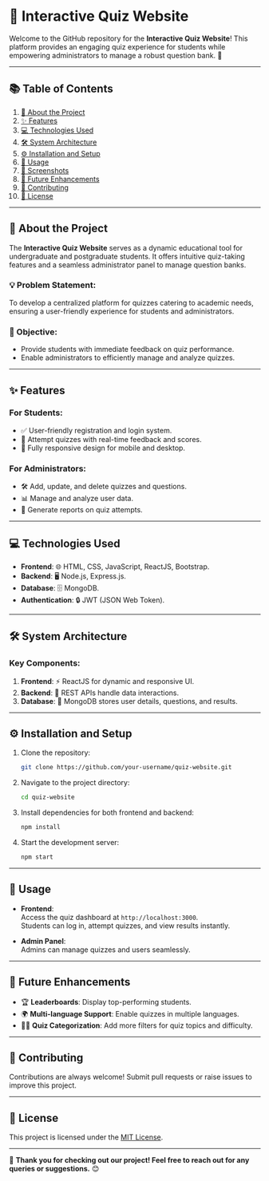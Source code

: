 # **🎯 Interactive Quiz Website**

Welcome to the GitHub repository for the **Interactive Quiz Website**! This platform provides an engaging quiz experience for students while empowering administrators to manage a robust question bank. 🚀

---

## **📚 Table of Contents**
1. [📖 About the Project](#about-the-project)  
2. [✨ Features](#features)  
3. [💻 Technologies Used](#technologies-used)  
4. [🛠️ System Architecture](#system-architecture)  
5. [⚙️ Installation and Setup](#installation-and-setup)  
6. [📂 Usage](#usage)  
7. [📸 Screenshots](#screenshots)  
8. [🔮 Future Enhancements](#future-enhancements)  
9. [🤝 Contributing](#contributing)  
10. [📜 License](#license)  

---

## **📖 About the Project**
The **Interactive Quiz Website** serves as a dynamic educational tool for undergraduate and postgraduate students. It offers intuitive quiz-taking features and a seamless administrator panel to manage question banks.  

### **💡 Problem Statement:**  
To develop a centralized platform for quizzes catering to academic needs, ensuring a user-friendly experience for students and administrators.  

### **🎯 Objective:**  
- Provide students with immediate feedback on quiz performance.  
- Enable administrators to efficiently manage and analyze quizzes.  

---

## **✨ Features**
### **For Students:**
- ✅ User-friendly registration and login system.  
- 📝 Attempt quizzes with real-time feedback and scores.  
- 📱 Fully responsive design for mobile and desktop.

### **For Administrators:**
- 🛠️ Add, update, and delete quizzes and questions.  
- 📊 Manage and analyze user data.  
- 📑 Generate reports on quiz attempts.

---

## **💻 Technologies Used**
- **Frontend**: 🌐 HTML, CSS, JavaScript, ReactJS, Bootstrap.  
- **Backend**: 🖥️ Node.js, Express.js.  
- **Database**: 🗄️ MongoDB.  
- **Authentication**: 🔒 JWT (JSON Web Token).  

---

## **🛠️ System Architecture**
### **Key Components**:
1. **Frontend**: ⚡ ReactJS for dynamic and responsive UI.  
2. **Backend**: 🔗 REST APIs handle data interactions.  
3. **Database**: 💾 MongoDB stores user details, questions, and results.  

---

## **⚙️ Installation and Setup**
1. Clone the repository:  
   ```bash
   git clone https://github.com/your-username/quiz-website.git
   ```
2. Navigate to the project directory:  
   ```bash
   cd quiz-website
   ```
3. Install dependencies for both frontend and backend:  
   ```bash
   npm install
   ```
4. Start the development server:  
   ```bash
   npm start
   ```

---

## **📂 Usage**
- **Frontend**:  
   Access the quiz dashboard at `http://localhost:3000`.  
   Students can log in, attempt quizzes, and view results instantly.  

- **Admin Panel**:  
   Admins can manage quizzes and users seamlessly.  

---



## **🔮 Future Enhancements**
- 🏆 **Leaderboards**: Display top-performing students.  
- 🌍 **Multi-language Support**: Enable quizzes in multiple languages.  
- 🧑‍🎓 **Quiz Categorization**: Add more filters for quiz topics and difficulty.  

---

## **🤝 Contributing**
Contributions are always welcome! Submit pull requests or raise issues to improve this project.  

---

## **📜 License**
This project is licensed under the [MIT License](LICENSE).  

--- 

🚀 **Thank you for checking out our project! Feel free to reach out for any queries or suggestions.** 😊
